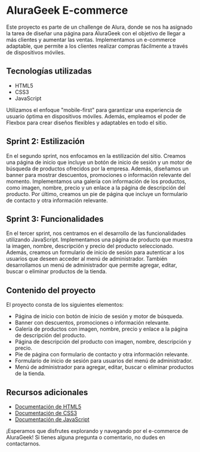 # AluraGeek E-commerce

Este proyecto es parte de un challenge de Alura, donde se nos ha asignado la tarea de diseñar una página para AluraGeek con el objetivo de llegar a más clientes y aumentar las ventas. Implementamos un e-commerce adaptable, que permite a los clientes realizar compras fácilmente a través de dispositivos móviles. 

## Tecnologías utilizadas

- HTML5
- CSS3
- JavaScript

Utilizamos el enfoque "mobile-first" para garantizar una experiencia de usuario óptima en dispositivos móviles. Además, empleamos el poder de Flexbox para crear diseños flexibles y adaptables en todo el sitio.

## Sprint 2: Estilización

En el segundo sprint, nos enfocamos en la estilización del sitio. Creamos una página de inicio que incluye un botón de inicio de sesión y un motor de búsqueda de productos ofrecidos por la empresa. Además, diseñamos un banner para mostrar descuentos, promociones o información relevante del momento. Implementamos una galería con información de los productos, como imagen, nombre, precio y un enlace a la página de descripción del producto. Por último, creamos un pie de página que incluye un formulario de contacto y otra información relevante.

## Sprint 3: Funcionalidades

En el tercer sprint, nos centramos en el desarrollo de las funcionalidades utilizando JavaScript. Implementamos una página de producto que muestra la imagen, nombre, descripción y precio del producto seleccionado. Además, creamos un formulario de inicio de sesión para autenticar a los usuarios que deseen acceder al menú de administrador. También desarrollamos un menú de administrador que permite agregar, editar, buscar o eliminar productos de la tienda.

## Contenido del proyecto

El proyecto consta de los siguientes elementos:

- Página de inicio con botón de inicio de sesión y motor de búsqueda.
- Banner con descuentos, promociones o información relevante.
- Galería de productos con imagen, nombre, precio y enlace a la página de descripción del producto.
- Página de descripción del producto con imagen, nombre, descripción y precio.
- Pie de página con formulario de contacto y otra información relevante.
- Formulario de inicio de sesión para usuarios del menú de administrador.
- Menú de administrador para agregar, editar, buscar o eliminar productos de la tienda.

## Recursos adicionales

- [Documentación de HTML5](https://developer.mozilla.org/en-US/docs/Web/HTML)
- [Documentación de CSS3](https://developer.mozilla.org/en-US/docs/Web/CSS)
- [Documentación de JavaScript](https://developer.mozilla.org/en-US/docs/Web/JavaScript)

¡Esperamos que disfrutes explorando y navegando por el e-commerce de AluraGeek! Si tienes alguna pregunta o comentario, no dudes en contactarnos.